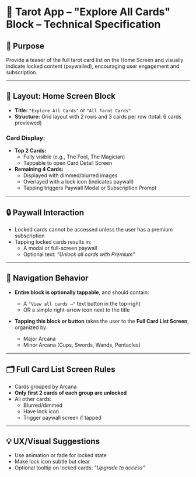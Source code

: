 
# 📱 Tarot App – "Explore All Cards" Block – Technical Specification

## 🎯 Purpose
Provide a teaser of the full tarot card list on the Home Screen and visually indicate locked content (paywalled), encouraging user engagement and subscription.

---

## 🧱 Layout: Home Screen Block

- **Title:** `"Explore All Cards"` or `"All Tarot Cards"`
- **Structure:** Grid layout with 2 rows and 3 cards per row (total: 6 cards previewed)

### Card Display:
- **Top 2 Cards:**
  - Fully visible (e.g., The Fool, The Magician)
  - Tappable to open Card Detail Screen
- **Remaining 4 Cards:**
  - Displayed with dimmed/blurred images
  - Overlayed with a lock icon (indicates paywall)
  - Tapping triggers Paywall Modal or Subscription Prompt

---

## 🔒 Paywall Interaction

- Locked cards cannot be accessed unless the user has a premium subscription
- Tapping locked cards results in:
  - A modal or full-screen paywall
  - Optional text: *"Unlock all cards with Premium"*

---

## 🔗 Navigation Behavior

- **Entire block is optionally tappable**, and should contain:
  - A `"View all cards →"` text button in the top-right
  - OR a simple right-arrow icon next to the title

- **Tapping this block or button** takes the user to the **Full Card List Screen**, organized by:
  - Major Arcana
  - Minor Arcana (Cups, Swords, Wands, Pentacles)

---

## 🗂️ Full Card List Screen Rules

- Cards grouped by Arcana
- **Only first 2 cards of each group are unlocked**
- All other cards:
  - Blurred/dimmed
  - Have lock icon
  - Trigger paywall screen if tapped

---

## 💡 UX/Visual Suggestions

- Use animation or fade for locked state
- Make lock icon subtle but clear
- Optional tooltip on locked cards: *"Upgrade to access"*
